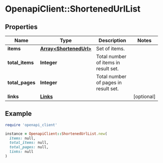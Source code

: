 # OpenapiClient::ShortenedUrlList

## Properties

| Name | Type | Description | Notes |
| ---- | ---- | ----------- | ----- |
| **items** | [**Array&lt;ShortenedUrl&gt;**](ShortenedUrl.md) | Set of items. |  |
| **total_items** | **Integer** | Total number of items in result set. |  |
| **total_pages** | **Integer** | Total number of pages in result set. |  |
| **links** | [**Links**](Links.md) |  | [optional] |

## Example

```ruby
require 'openapi_client'

instance = OpenapiClient::ShortenedUrlList.new(
  items: null,
  total_items: null,
  total_pages: null,
  links: null
)
```

